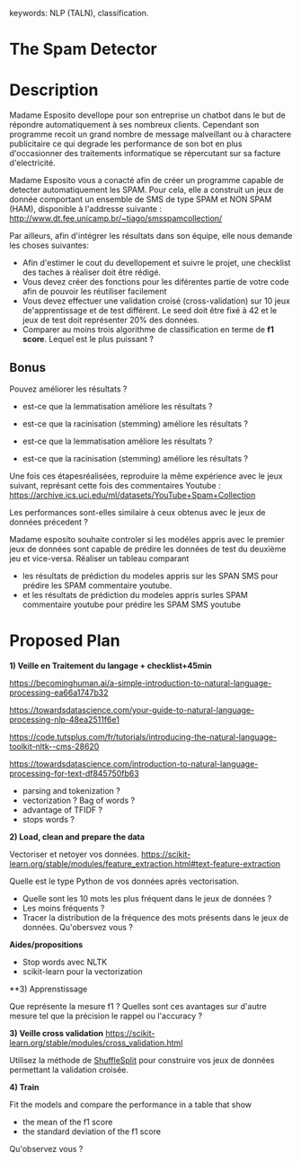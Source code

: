 
keywords: NLP (TALN), classification.

# The Spam Detector

# Description

Madame Esposito devellope pour son entreprise un chatbot dans le but de répondre automatiquement à ses nombreux clients. Cependant son programme recoit un grand nombre de message malveillant ou à charactere publicitaire ce qui degrade les performance de son bot en plus d'occasionner des traitements informatique se répercutant sur sa facture d'electricité.

Madame Esposito vous a conacté afin de créer un programme capable de detecter automatiquement les SPAM. 
Pour cela, elle a construit un jeux de donnée comportant un ensemble de SMS de type SPAM et NON SPAM (HAM), disponible à l'addresse suivante : 
http://www.dt.fee.unicamp.br/~tiago/smsspamcollection/

Par ailleurs, afin d'intégrer les résultats dans son équipe, elle nous demande les choses suivantes:
* Afin d'estimer le cout du devellopement et suivre le projet, une checklist des taches à réaliser doit être rédigé.
* Vous devez créer des fonctions pour les diférentes partie de votre code afin de pouvoir les réutiliser facilement
* Vous devez effectuer une validation croisé (cross-validation) sur 10 jeux de'apprentissage et de test différent. Le seed doit être fixé à 42 et le jeux de test doit représenter 20% des données.
* Comparer au moins trois algorithme de classification en terme de **f1 score**. Lequel est le plus puissant ?

## Bonus


Pouvez améliorer les résultats ?
* est-ce que la lemmatisation améliore les résultats ?
* est-ce que la racinisation (stemming) améliore les résultats ?

* est-ce que la lemmatisation améliore les résultats ?
* est-ce que la racinisation (stemming)  améliore les résultats ?

Une fois ces étapesréalisées, reproduire la même expérience avec le jeux suivant, représant cette fois des commentaires Youtube :
https://archive.ics.uci.edu/ml/datasets/YouTube+Spam+Collection

Les performances sont-elles similaire à ceux obtenus avec le jeux de données précedent ?

Madame esposito souhaite controler si les modéles appris avec le premier jeux de données sont capable de prédire les données de test du deuxième jeu et vice-versa.
Réaliser un tableau comparant
* les résultats de prédiction du modeles appris sur les SPAN SMS pour prédire les SPAM commentaire youtube.
* et les résultats de prédiction du modeles appris surles SPAM commentaire youtube pour prédire les SPAM SMS youtube



# Proposed Plan

**1) Veille en Traitement du langage + checklist+45min**

https://becominghuman.ai/a-simple-introduction-to-natural-language-processing-ea66a1747b32

https://towardsdatascience.com/your-guide-to-natural-language-processing-nlp-48ea2511f6e1

https://code.tutsplus.com/fr/tutorials/introducing-the-natural-language-toolkit-nltk--cms-28620

https://towardsdatascience.com/introduction-to-natural-language-processing-for-text-df845750fb63

* parsing and tokenization ?
* vectorization ? Bag of words ?
* advantage of TFIDF ?
* stops words ?

**2) Load, clean and prepare the data**

Vectoriser et netoyer vos données.
https://scikit-learn.org/stable/modules/feature_extraction.html#text-feature-extraction

Quelle est le type Python de vos données après vectorisation.

* Quelle sont les 10 mots les plus fréquent dans le jeux de données ?
* Les moins fréquents ?
* Tracer la distribution de la fréquence des mots présents dans le jeux de données. Qu'obersvez vous ?




**Aides/propositions**
* Stop words avec NLTK
* scikit-learn pour la vectorization

**3) Apprenstissage

Que représente la mesure f1 ?
Quelles sont ces avantages sur d'autre mesure tel que la précision le rappel ou l'accuracy ?

**3) Veille cross validation**
https://scikit-learn.org/stable/modules/cross_validation.html

Utilisez la méthode de [ShuffleSplit](https://scikit-learn.org/stable/modules/generated/sklearn.model_selection.ShuffleSplit.html#sklearn.model_selection.ShuffleSplit) pour construire vos jeux de données permettant la validation croisée.

**4) Train**

Fit the models and compare the performance in a table that show
* the mean of the f1 score
* the standard deviation of the f1 score

Qu'observez vous ?


